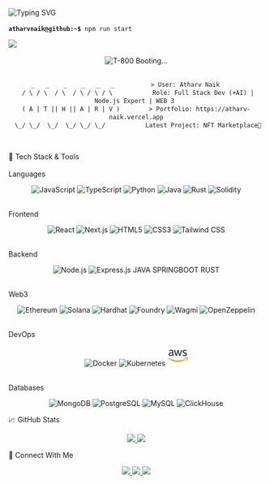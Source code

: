 <!-- Terminal-Style GitHub README with Dark Theme and ASCII Art -->

<!-- Typing animation in green like a Linux terminal -->
<p align="left">
  <img src="https://readme-typing-svg.demolab.com?font=Fira+Code&size=16&pause=500&color=00FF00&center=true&vCenter=true&multiline=true&width=600&lines=Initializing...;Hello%2C+from+Full+Stack+Enforcer%F0%9F%9A%80..." alt="Typing SVG" />
</p>
<!-- Simulated Terminal Command -->

<p>
  <code><strong>atharvnaik@github:~$</strong> npm run start</code>
  <p align="left">
  <img src="https://img.shields.io/badge/Terminal-Bash-00ff00?style=flat-square&logo=gnubash&logoColor=green" />
</p>
</p>
<p align="center">
  <img src="https://www.geocities.ws/333/pics/terminator4.png" alt="T-800 Booting..." />
</p>
<pre align="center">
 <code>       
  _   _    _    _   _   _          > User: Atharv Naik        
 / \ / \  / \  / \ / \ / \           Role: Full Stack Dev (+AI) | Node.js Expert | WEB 3 
( A | T || H || A | R | V )        > Portfolio: https://atharv-naik.vercel.app
 \_/ \_/  \_/  \_/ \_/ \_/           Latest Project: NFT Marketplace🥇


  </code>
</pre>
 
🧰 Tech Stack & Tools <br><br/>
Languages
<p align="center">  <img src="https://cdn.jsdelivr.net/gh/devicons/devicon/icons/javascript/javascript-original.svg" width="40" title="JavaScript"/>
<img src="https://cdn.jsdelivr.net/gh/devicons/devicon/icons/typescript/typescript-original.svg" width="40" title="TypeScript"/> 
<img src="https://cdn.jsdelivr.net/gh/devicons/devicon/icons/python/python-original.svg" width="40" title="Python"/> 
<img src="https://cdn.jsdelivr.net/gh/devicons/devicon/icons/java/java-original.svg" width="40" title="Java"/> 
<img src="https://avatars.githubusercontent.com/u/5430905?s=200&v=4" width="40" title="Rust"/> 
<img src="https://logowik.com/content/uploads/images/solidity-programming-language881.logowik.com.webp" width="40" title="Solidity"/> 
<br><br/>
</p>
Frontend 
<p align="center"> 
<img src="https://cdn.jsdelivr.net/gh/devicons/devicon/icons/react/react-original.svg" width="40" title="React"/> 
<img src="https://cdn.jsdelivr.net/gh/devicons/devicon/icons/nextjs/nextjs-original.svg" width="40" title="Next.js"/> <img src="https://cdn.jsdelivr.net/gh/devicons/devicon/icons/html5/html5-original.svg" width="40" title="HTML5"/> 
<img src="https://cdn.jsdelivr.net/gh/devicons/devicon/icons/css3/css3-original.svg" width="40" title="CSS3"/>
<img src="https://avatars.githubusercontent.com/u/67109815?s=48&v=4" width="40" title="Tailwind CSS"/>
<br><br/>
</p>

Backend
<p align="center">
<img src="https://cdn.jsdelivr.net/gh/devicons/devicon/icons/nodejs/nodejs-original.svg" width="40" title="Node.js"/> <img src="https://avatars.githubusercontent.com/u/5658226?s=48&v=4" width="40" title="Express.js"/>
JAVA SPRINGBOOT 
RUST 
<br><br/>
</p>

Web3
<p align="center">
<img src="https://upload.wikimedia.org/wikipedia/commons/thumb/0/01/Ethereum_logo_translucent.svg/960px-Ethereum_logo_translucent.svg.png" width="40" title="Ethereum"/>
<img src ="https://avatars.githubusercontent.com/u/122031068?s=48&v=4" width="40" title="Solana"/>
 <img src="https://avatars.githubusercontent.com/u/37784886?s=200&v=4" width="40" title="Hardhat"/> <img src="https://avatars.githubusercontent.com/u/99892494?s=200&v=4" width="40" title="Foundry"/> <img src="https://wagmi.sh/logo-dark.svg" width="40" title="Wagmi"/> <img src="https://avatars.githubusercontent.com/u/20820676?s=200&v=4" width="40" title="OpenZeppelin"  />
<br><br/>
</p>

DevOps
<p align="center">
<img src="https://cdn.jsdelivr.net/gh/devicons/devicon/icons/docker/docker-original.svg" width="40" title="Docker"/> <img src="https://cdn.jsdelivr.net/gh/devicons/devicon/icons/kubernetes/kubernetes-plain.svg" width="40" title="Kubernetes"/> <img src="https://github.com/devicons/devicon/blob/v2.17.0/icons/amazonwebservices/amazonwebservices-original-wordmark.svg" width="40" title="AWS"/>
<br><br/>
</p>

Databases
<p align="center">
<img src="https://cdn.jsdelivr.net/gh/devicons/devicon/icons/mongodb/mongodb-original.svg" width="40" title="MongoDB"/> <img src="https://cdn.jsdelivr.net/gh/devicons/devicon/icons/postgresql/postgresql-original.svg" width="40" title="PostgreSQL"/> <img src="https://cdn.jsdelivr.net/gh/devicons/devicon/icons/mysql/mysql-original.svg" width="40" title="MySQL"/> <img src="https://avatars.githubusercontent.com/u/54801242?s=48&v=4" width="40" title="ClickHouse"/> </p>
📈 GitHub Stats
<p align="center"> <a href="https://github.com/atharvnaik1"> <img src="https://github-readme-stats-one-bice.vercel.app/api?username=atharvnaik1&theme=tokyonight&show_icons=true&count_private=true&hide_border=false" width="48%" /> </a> <a href="https://github.com/atharvnaik1"> <img src="https://github-readme-streak-stats.herokuapp.com?user=atharvnaik1&theme=tokyonight&hide_border=false&date_format=M%20j%5B%2C%20Y%5D" width="48%" /> </a> </p>
🔗 Connect With Me
<p align="center"> <a href="mailto:atharvajaynaik@gmail.com"> <img src="https://img.shields.io/badge/Gmail-Email_Me-green?style=for-the-badge&logo=gmail&logoColor=white" /> </a> <a href="https://atharv-naik.vercel.app"> <img src="https://img.shields.io/badge/Portfolio-Visit-green?style=for-the-badge&logo=vercel&logoColor=white" /> </a> <a href="https://github.com/atharvnaik1?tab=repositories"> <img src="https://img.shields.io/badge/GitHub-Repos-181717?style=for-the-badge&logo=github&logoColor=white" /> </a> </p> 

